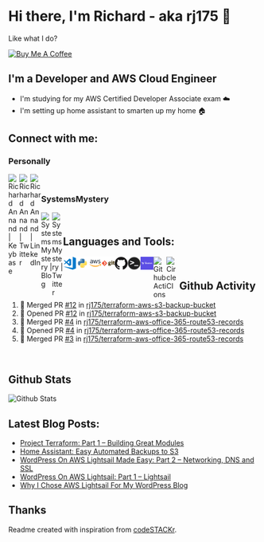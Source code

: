 # Hi there, I'm Richard - aka rj175 :wave:

Like what I do?

<a href="https://www.buymeacoffee.com/systemsmystery" target="_blank"><img width="174px" src="https://cdn.buymeacoffee.com/buttons/v2/default-red.png" alt="Buy Me A Coffee" ></a>
<br />

## I'm a Developer and AWS Cloud Engineer

- I'm studying for my AWS Certified Developer Associate exam :cloud:
- I'm setting up home assistant to smarten up my home :house:

## Connect with me:

### Personally

[<img align="left" alt="Richard Annand | Keybase" width="22px" src="https://cdn.jsdelivr.net/npm/simple-icons@v3/icons/keybase.svg" />][keybase]
[<img align="left" alt="Richard Annand | Twitter" width="22px" src="https://cdn.jsdelivr.net/npm/simple-icons@v3/icons/twitter.svg" />][twitter]
[<img align="left" alt="Richard Annand | LinkedIn" width="22px" src="https://cdn.jsdelivr.net/npm/simple-icons@v3/icons/linkedin.svg" />][linkedin]
<br />

### SystemsMystery
[<img align="left" alt="Systems Mystery | Blog" width="22px" src="https://cdn.jsdelivr.net/npm/simple-icons@v3/icons/wordpress.svg" />][blog]
[<img align="left" alt="SystemsMystery | Twitter" width="22px" src="https://cdn.jsdelivr.net/npm/simple-icons@v3/icons/twitter.svg" />][twitter]
<br />

## Languages and Tools:

<img align="left" alt="Visual Studio Code" width="26px" src="https://raw.githubusercontent.com/github/explore/80688e429a7d4ef2fca1e82350fe8e3517d3494d/topics/visual-studio-code/visual-studio-code.png" />
<img align="left" alt="Python" width="26px" src="https://raw.githubusercontent.com/github/explore/80688e429a7d4ef2fca1e82350fe8e3517d3494d/topics/python/python.png" />
<img align="left" alt="AWS" width="26px" src="https://raw.githubusercontent.com/github/explore/fbceb94436312b6dacde68d122a5b9c7d11f9524/topics/aws/aws.png" />
<img align="left" alt="Git" width="26px" src="https://raw.githubusercontent.com/github/explore/80688e429a7d4ef2fca1e82350fe8e3517d3494d/topics/git/git.png" />
<img align="left" alt="GitHub" width="26px" src="https://raw.githubusercontent.com/github/explore/78df643247d429f6cc873026c0622819ad797942/topics/github/github.png" />
<img align="left" alt="Terminal" width="26px" src="https://raw.githubusercontent.com/github/explore/80688e429a7d4ef2fca1e82350fe8e3517d3494d/topics/terminal/terminal.png" />
<img align="left" alt="Terraform" width="26px" src="https://raw.githubusercontent.com/github/explore/80688e429a7d4ef2fca1e82350fe8e3517d3494d/topics/terraform/terraform.png" />
<img align="left" alt="Github Actions" width="26px" src="https://cdn.jsdelivr.net/npm/simple-icons@v3/icons/githubactions.svg" />
<img align="left" alt="Circle CI" width="26px" src="https://cdn.jsdelivr.net/npm/simple-icons@v3/icons/circleci.svg" />
<br />

## Github Activity
<!--START_SECTION:activity-->
1. 🎉 Merged PR [#12](https://github.com/rj175/terraform-aws-s3-backup-bucket/pull/12) in [rj175/terraform-aws-s3-backup-bucket](https://github.com/rj175/terraform-aws-s3-backup-bucket)
2. 💪 Opened PR [#12](https://github.com/rj175/terraform-aws-s3-backup-bucket/pull/12) in [rj175/terraform-aws-s3-backup-bucket](https://github.com/rj175/terraform-aws-s3-backup-bucket)
3. 🎉 Merged PR [#4](https://github.com/rj175/terraform-aws-office-365-route53-records/pull/4) in [rj175/terraform-aws-office-365-route53-records](https://github.com/rj175/terraform-aws-office-365-route53-records)
4. 💪 Opened PR [#4](https://github.com/rj175/terraform-aws-office-365-route53-records/pull/4) in [rj175/terraform-aws-office-365-route53-records](https://github.com/rj175/terraform-aws-office-365-route53-records)
5. 🎉 Merged PR [#3](https://github.com/rj175/terraform-aws-office-365-route53-records/pull/3) in [rj175/terraform-aws-office-365-route53-records](https://github.com/rj175/terraform-aws-office-365-route53-records)
<!--END_SECTION:activity-->

<br />

## Github Stats
![Github Stats](https://github-readme-stats.rj175.vercel.app/api?username=rj175&show_icons=true&hide_border=true)

## Latest Blog Posts:
<!-- BLOG-POST-LIST:START -->
- [Project Terraform: Part 1 – Building Great Modules](https://blog.systemsmystery.tech/project-terraform-making-great-modules/?utm_source=rss&utm_medium=rss&utm_campaign=project-terraform-making-great-modules)
- [Home Assistant: Easy Automated Backups to S3](https://blog.systemsmystery.tech/home-assistant-easy-automated-backups-to-s3/?utm_source=rss&utm_medium=rss&utm_campaign=home-assistant-easy-automated-backups-to-s3)
- [WordPress On AWS Lightsail Made Easy: Part 2 – Networking, DNS and SSL](https://blog.systemsmystery.tech/wordpress-lightsail-networking-dns-ssl/?utm_source=rss&utm_medium=rss&utm_campaign=wordpress-lightsail-networking-dns-ssl)
- [WordPress On AWS Lightsail: Part 1 – Lightsail](https://blog.systemsmystery.tech/wordpress-aws-lightsail-part-1-lightsail/?utm_source=rss&utm_medium=rss&utm_campaign=wordpress-aws-lightsail-part-1-lightsail)
- [Why I Chose AWS Lightsail For My WordPress Blog](https://blog.systemsmystery.tech/why-i-chose-lightsail-over-roll-your-own/?utm_source=rss&utm_medium=rss&utm_campaign=why-i-chose-lightsail-over-roll-your-own)
<!-- BLOG-POST-LIST:END -->

## Thanks
Readme created with inspiration from [codeSTACKr][codeSTACKr].

[blog]: https://blog.systemsmystery.tech
[keybase]: https://keybase.io/richard_annand
[twitter]: https://twitter.com/rj175
[twitter_sm]: https://twitter.com/SystemsMystery
[linkedin]: https://www.linkedin.com/in/richardannand/
[codeSTACKr]: https://github.com/codeSTACKr
